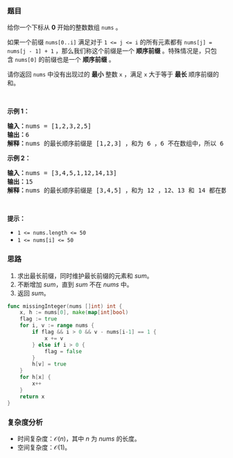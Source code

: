 ### 题目

<p>给你一个下标从 <strong>0</strong> 开始的整数数组 <code>nums</code> 。</p>

<p>如果一个前缀 <code>nums[0..i]</code> 满足对于 <code>1 <= j <= i</code> 的所有元素都有 <code>nums[j] = nums[j - 1] + 1</code> ，那么我们称这个前缀是一个 <strong>顺序前缀</strong> 。特殊情况是，只包含 <code>nums[0]</code> 的前缀也是一个 <strong>顺序前缀</strong> 。</p>

<p>请你返回 <code>nums</code> 中没有出现过的 <strong>最小</strong> 整数 <code>x</code> ，满足 <code>x</code> 大于等于 <strong>最长</strong> 顺序前缀的和。</p>

<p> </p>

<p><strong class="example">示例 1：</strong></p>

<pre>
<b>输入：</b>nums = [1,2,3,2,5]
<b>输出：</b>6
<b>解释：</b>nums 的最长顺序前缀是 [1,2,3] ，和为 6 ，6 不在数组中，所以 6 是大于等于最长顺序前缀和的最小整数。
</pre>

<p><strong class="example">示例 2：</strong></p>

<pre>
<strong>输入：</strong>nums = [3,4,5,1,12,14,13]
<b>输出：</b>15
<b>解释：</b>nums 的最长顺序前缀是 [3,4,5] ，和为 12 ，12、13 和 14 都在数组中，但 15 不在，所以 15 是大于等于最长顺序前缀和的最小整数。
</pre>

<p> </p>

<p><strong>提示：</strong></p>

<ul>
	<li><code>1 <= nums.length <= 50</code></li>
	<li><code>1 <= nums[i] <= 50</code></li>
</ul>

### 思路

1. 求出最长前缀，同时维护最长前缀的元素和 $\textit{sum}$。
2. 不断增加 $\textit{sum}$，直到 $\textit{sum}$ 不在 $\textit{nums}$ 中。
3. 返回 $\textit{sum}$。

```go [sol]
func missingInteger(nums []int) int {
	x, h := nums[0], make(map[int]bool)
	flag := true
	for i, v := range nums {
		if flag && i > 0 && v - nums[i-1] == 1 {
			x += v
		} else if i > 0 {
			flag = false
		}
		h[v] = true
	}
	for h[x] {
		x++
	}
	return x
}
```

### 复杂度分析

- 时间复杂度：$\mathcal{O}(n)$，其中 $n$ 为 $\textit{nums}$ 的长度。
- 空间复杂度：$\mathcal{O}(1)$。
